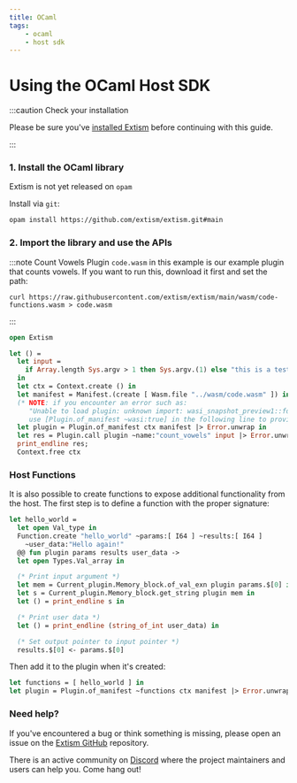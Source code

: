 ```yaml
---
title: OCaml
tags:
    - ocaml
    - host sdk
---
```


# Using the OCaml Host SDK


:::caution Check your installation

Please be sure you've [installed Extism](/docs/install) before continuing with this guide.

:::

### 1. Install the OCaml library

Extism is not yet released on `opam`

Install via `git`:
```sh
opam install https://github.com/extism/extism.git#main
```

### 2. Import the library and use the APIs

:::note Count Vowels Plugin
`code.wasm` in this example is our example plugin that counts vowels. If you want to run this, download it first and set the path:

```
curl https://raw.githubusercontent.com/extism/extism/main/wasm/code-functions.wasm > code.wasm
```
:::

```ocaml title=main.ml
open Extism

let () =
  let input =
    if Array.length Sys.argv > 1 then Sys.argv.(1) else "this is a test"
  in
  let ctx = Context.create () in
  let manifest = Manifest.(create [ Wasm.file "../wasm/code.wasm" ]) in
  (* NOTE: if you encounter an error such as: 
     "Unable to load plugin: unknown import: wasi_snapshot_preview1::fd_write has not been defined"
     use [Plugin.of_manifest ~wasi:true] in the following line to provide WASI imports to your plugin. *)
  let plugin = Plugin.of_manifest ctx manifest |> Error.unwrap in
  let res = Plugin.call plugin ~name:"count_vowels" input |> Error.unwrap in
  print_endline res;
  Context.free ctx
```

### Host Functions

It is also possible to create functions to expose additional functionality from the host. The first step
is to define a function with the proper signature:

```ocaml
let hello_world =
  let open Val_type in
  Function.create "hello_world" ~params:[ I64 ] ~results:[ I64 ]
    ~user_data:"Hello again!"
  @@ fun plugin params results user_data ->
  let open Types.Val_array in

  (* Print input argument *)
  let mem = Current_plugin.Memory_block.of_val_exn plugin params.$[0] in
  let s = Current_plugin.Memory_block.get_string plugin mem in
  let () = print_endline s in

  (* Print user data *)
  let () = print_endline (string_of_int user_data) in

  (* Set output pointer to input pointer *)
  results.$[0] <- params.$[0]
```

Then add it to the plugin when it's created: 

```ocaml
let functions = [ hello_world ] in
let plugin = Plugin.of_manifest ~functions ctx manifest |> Error.unwrap in
```

### Need help?

If you've encountered a bug or think something is missing, please open an issue on the [Extism GitHub](https://github.com/extism/extism) repository.

There is an active community on [Discord](https://discord.gg/cx3usBCWnc) where the project maintainers and users can help you. Come hang out!


